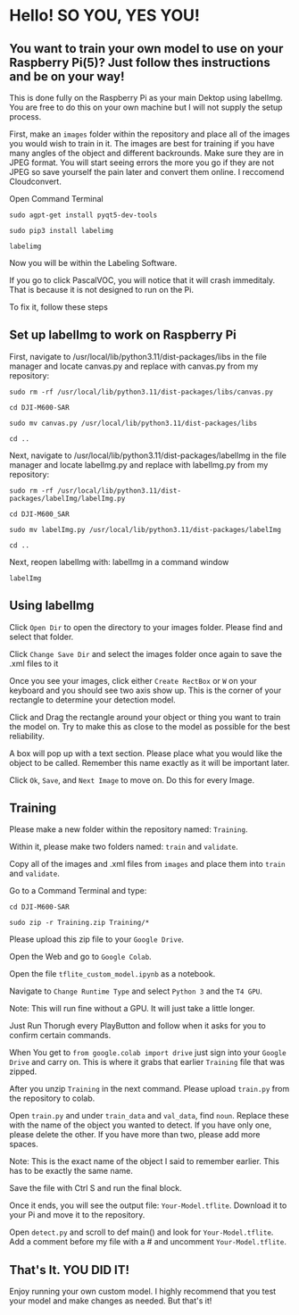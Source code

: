 # Hello! SO YOU, YES YOU!

## You want to train your own model to use on your Raspberry Pi(5)? Just follow thes instructions and be on your way!

This is done fully on the Raspberry Pi as your main Dektop using labelImg. You are free to do this on your own machine but I will not supply the setup process.

First, make an `images` folder within the repository and place all of the images you would wish to train in it. The images are best for training if you have many angles of the object and different backrounds. Make sure they are in JPEG format. You will start seeing errors the more you go if they are not JPEG so save yourself the pain later and convert them online. I reccomend Cloudconvert.

Open Command Terminal

``` shell
sudo agpt-get install pyqt5-dev-tools

sudo pip3 install labelimg
```

``` shell
labelimg
```

Now you will be within the Labeling Software.

If you go to click PascalVOC, you will notice that it will crash immeditaly. That is because it is not designed to run on the Pi.

To fix it, follow these steps

## Set up labelImg to work on Raspberry Pi

First, navigate to /usr/local/lib/python3.11/dist-packages/libs in the file manager and locate canvas.py and replace with canvas.py from my repository:

``` shell
sudo rm -rf /usr/local/lib/python3.11/dist-packages/libs/canvas.py

cd DJI-M600-SAR

sudo mv canvas.py /usr/local/lib/python3.11/dist-packages/libs

cd ..
```

Next, navigate to /usr/local/lib/python3.11/dist-packages/labelImg in the file manager and locate labelImg.py and replace with labelImg.py from my repository:

``` shell
sudo rm -rf /usr/local/lib/python3.11/dist-packages/labelImg/labelImg.py

cd DJI-M600_SAR

sudo mv labelImg.py /usr/local/lib/python3.11/dist-packages/labelImg

cd ..
```

Next, reopen labelImg with: labelImg in a command window

``` shell
labelImg
```

## Using labelImg

Click `Open Dir` to open the directory to your images folder. Please find and select that folder.

Click `Change Save Dir` and select the images folder once again to save the .xml files to it

Once you see your images, click either `Create RectBox` or `W` on your keyboard and you should see two axis show up. This is the corner of your rectangle to determine your detection model.

Click and Drag the rectangle around your object or thing you want to train the model on. Try to make this as close to the model as possible for the best reliability.

A box will pop up with a text section. Please place what you would like the object to be called. Remember this name exactly as it will be important later.

Click `Ok`, `Save`, and `Next Image` to move on. Do this for every Image.

## Training

Please make a new folder within the repository named: `Training`.

Within it, please make two folders named: `train` and `validate`.

Copy all of the images and .xml files from `images` and place them into `train` and `validate`.

Go to a Command Terminal and type:

``` shell
cd DJI-M600-SAR

sudo zip -r Training.zip Training/*
```

Please upload this zip file to your `Google Drive`.

Open the Web and go to `Google Colab`.

Open the file `tflite_custom_model.ipynb` as a notebook.

Navigate to `Change Runtime Type` and select `Python 3` and the `T4 GPU`.

Note:  This will run fine without a GPU. It will just take a little longer.

Just Run Thorugh every PlayButton and follow when it asks for you to confirm certain commands.

When You get to `from google.colab import drive` just sign into your `Google Drive` and carry on. This is where it grabs that earlier `Training` file that was zipped.

After you unzip `Training` in the next command. Please upload `train.py` from the repository to colab.

Open `train.py` and under `train_data` and `val_data`, find `noun`. Replace these with the name of the object you wanted to detect. If you have only one, please delete the other. If you have more than two, please add more spaces.

Note: This is the exact name of the object I said to remember earlier. This has to be exactly the same name.

Save the file with Ctrl S and run the final block.

Once it ends, you will see the output file: `Your-Model.tflite`. Download it to your Pi and move it to the repository.

Open `detect.py` and scroll to def main() and look for `Your-Model.tflite`. Add a comment before my file with a # and uncomment `Your-Model.tflite`. 

## That's It. YOU DID IT!

Enjoy running your own custom model. I highly recommend that you test your model and make changes as needed. But that's it!